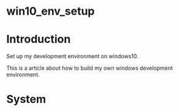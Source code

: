 # win10_env_setup

# Introduction

Set up my development environment on windows10.

This is a article about how to build my own windows development environment.

# System
